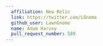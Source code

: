 ```yaml
---
  affiliation: New Relic
  link: https://twitter.com/LGnome
  github_user: LawnGnome
  name: Adam Harvey
  pull_request_number: 589
---
```

